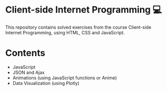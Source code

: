 # Client-side Internet Programming 💻
This repository contains solved exercises from the course Client-side Internet Programming, using HTML, CSS and JavaScript.

# Contents
- JavaScript
- JSON and Ajax
- Animations (using JavaScript functions or Anime)
- Data Visualization (using Plotly)
